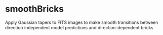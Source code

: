 # smoothBricks
Apply Gaussian tapers to FITS images to make smooth transitions between direction independent model predictions and direction-dependent bricks
